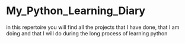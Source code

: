 # My_Python_Learning_Diary
in this repertoire you will find all the projects that I have done, that I am doing and that I will do during the long process of learning python
